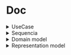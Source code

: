 # Doc

<details>
<summary> UseCase </summary>

login/cadastro

![uncached image](http://www.plantuml.com/plantuml/proxy?cache=no&src=https://raw.githubusercontent.com/TCC-Vertebral-Column-Monitor/doc/main/use-case/login-cadastro.plantuml)

calibragem  

![uncached image](http://www.plantuml.com/plantuml/proxy?cache=no&src=https://raw.githubusercontent.com/TCC-Vertebral-Column-Monitor/doc/main/use-case/calibragem.plantuml)

pareamento

![uncached image](http://www.plantuml.com/plantuml/proxy?cache=no&src=https://github.com/TCC-Vertebral-Column-Monitor/doc/blob/main/use-case/pareamento.plantuml)

adicionar objetivo??

leitura ??


ver historico de objetivos ??


atualizar configurações ??
</details>
<details>
<summary> Sequencia</summary>

cadastro

![uncached image](http://www.plantuml.com/plantuml/proxy?cache=no&src=https://raw.githubusercontent.com/TCC-Vertebral-Column-Monitor/doc/main/sequence/cadastro.plantuml)

cadastro no back-end

![uncached image](http://www.plantuml.com/plantuml/proxy?cache=no&src=https://raw.githubusercontent.com/TCC-Vertebral-Column-Monitor/doc/main/sequence/cadastro-back-end.plantuml)

login

![uncached image](http://www.plantuml.com/plantuml/proxy?cache=no&src=https://raw.githubusercontent.com/TCC-Vertebral-Column-Monitor/doc/main/sequence/login.plantuml)

requisição de token


![uncached image](http://www.plantuml.com/plantuml/proxy?cache=no&src=https://raw.githubusercontent.com/TCC-Vertebral-Column-Monitor/doc/main/sequence/auth.plantuml)

leitura

![uncached image](http://www.plantuml.com/plantuml/proxy?cache=no&src=)
</details>

<details>
  <summary>Domain model</summary>
  
  
 ![uncached image](http://www.plantuml.com/plantuml/proxy?cache=no&src=https://raw.githubusercontent.com/TCC-Vertebral-Column-Monitor/doc/main/domain-model/user.plantuml)
 
 
 </details>

<details>
  <summary>Representation model</summary>
 ![uncached image](http://www.plantuml.com/plantuml/proxy?cache=no&src=)
 </details>

<!-- <details> -->
<!--   <summary> </summary> -->
<!-- </details> -->
<!-- ![uncached image](http://www.plantuml.com/plantuml/proxy?cache=no&src=) -->

